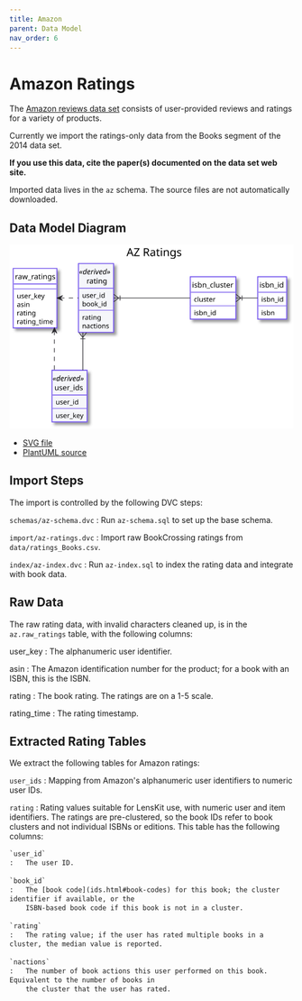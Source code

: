```yaml
---
title: Amazon
parent: Data Model
nav_order: 6
---
```


# Amazon Ratings

The [Amazon reviews data set](http://jmcauley.ucsd.edu/data/amazon/) consists of user-provided
reviews and ratings for a variety of products.

Currently we import the ratings-only data from the Books segment of the 2014 data set.

**If you use this data, cite the paper(s) documented on the data set web site.**

Imported data lives in the `az` schema.  The source files are not automatically downloaded.

## Data Model Diagram

![Amazon data model](az.svg)

- [SVG file](az.svg)
- [PlantUML source](az.puml)

## Import Steps

The import is controlled by the following DVC steps:

`schemas/az-schema.dvc`
:   Run `az-schema.sql` to set up the base schema.

`import/az-ratings.dvc`
:   Import raw BookCrossing ratings from `data/ratings_Books.csv`.

`index/az-index.dvc`
:   Run `az-index.sql` to index the rating data and integrate with book data.

## Raw Data

The raw rating data, with invalid characters cleaned up, is in the `az.raw_ratings` table, with
the following columns:

user_key
:   The alphanumeric user identifier.

asin
:   The Amazon identification number for the product; for a book with an ISBN, this is the ISBN.

rating
:   The book rating.  The ratings are on a 1-5 scale.

rating_time
:   The rating timestamp.

## Extracted Rating Tables

We extract the following tables for Amazon ratings:

`user_ids`
:   Mapping from Amazon's alphanumeric user identifiers to numeric user IDs.

`rating`
:   Rating values suitable for LensKit use, with numeric user and item identifiers. The ratings are
    pre-clustered, so the book IDs refer to book clusters and not individual ISBNs or editions.
    This table has the following columns:

    `user_id`
    :   The user ID.

    `book_id`
    :   The [book code](ids.html#book-codes) for this book; the cluster identifier if available, or the
        ISBN-based book code if this book is not in a cluster.

    `rating`
    :   The rating value; if the user has rated multiple books in a cluster, the median value is reported.

    `nactions`
    :   The number of book actions this user performed on this book.  Equivalent to the number of books in
        the cluster that the user has rated.
